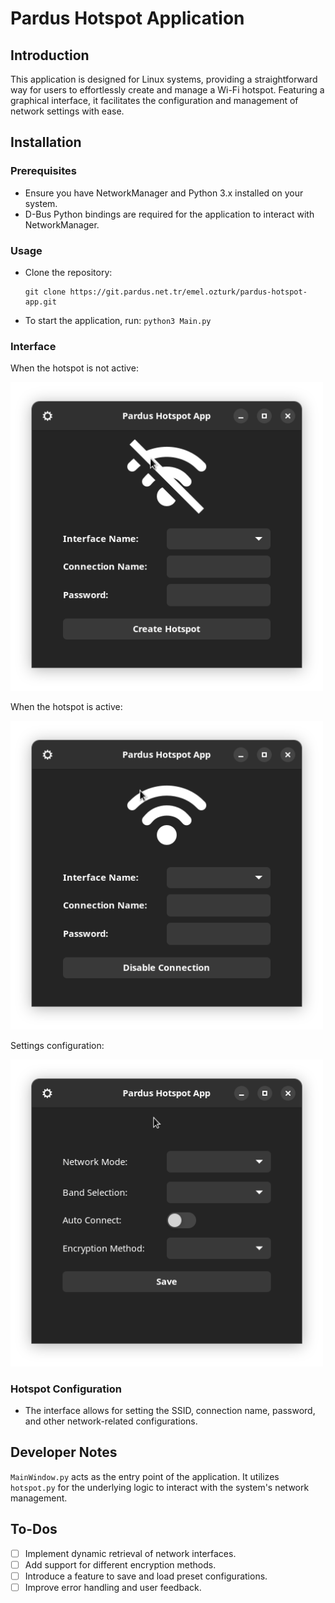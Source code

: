 # Pardus Hotspot Application

## Introduction
This application is designed for Linux systems, providing a straightforward way for users to effortlessly create and manage a Wi-Fi hotspot. Featuring a graphical interface, it facilitates the configuration and management of network settings with ease.

## Installation

### Prerequisites
- Ensure you have NetworkManager and Python 3.x installed on your system.
- D-Bus Python bindings are required for the application to interact with NetworkManager.

### Usage
- Clone the repository:

    ```
    git clone https://git.pardus.net.tr/emel.ozturk/pardus-hotspot-app.git
    ```

- To start the application, run:
    `python3 Main.py`

### Interface

When the hotspot is not active:

<img src="img/disable.png" alt="Hotspot Disabled" width="500" height="auto"/>

When the hotspot is active:

<img src="img/enable.png" alt="Hotspot Enabled" width="500" height="auto"/>

Settings configuration:

<img src="img/settings.png" alt="Hotspot Settings" width="500" height="auto"/>

### Hotspot Configuration
- The interface allows for setting the SSID, connection name, password, and other network-related configurations.

## Developer Notes
`MainWindow.py` acts as the entry point of the application. It utilizes `hotspot.py` for the underlying logic to interact with the system's network management.

## To-Dos
- [ ] Implement dynamic retrieval of network interfaces.
- [ ] Add support for different encryption methods.
- [ ] Introduce a feature to save and load preset configurations.
- [ ] Improve error handling and user feedback.
